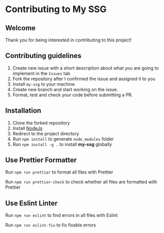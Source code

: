 # Contributing to My SSG

## Welcome

Thank you for being interested in contributing to this project!

## Contributing guidelines

1. Create new issue with a short description about what you are going to implement in the `Issues` tab
2. Fork the repository after I confirmed the issue and assigned it to you
3. Install `my-ssg` to your machine
4. Create new branch and start working on the issue.
5. Format, test and check your code before submitting a PR.

## Installation

1. Clone the forked repository
2. Install [NodeJs](https://nodejs.org/en/)
3. Redirect to the project directory
4. Run `npm install` to generate `node_modules` folder
5. Run `npm install -g .` to install **my-ssg** globally

## Use Prettier Formatter

Run `npm run prettier` to format all files with Prettier

Run `npm run prettier-check` to check whether all files are formatted with Prettier

## Use Eslint Linter

Run `npm run eslint` to find errors in all files with Eslint

Run `npm run eslint-fix` to fix fixable errors
